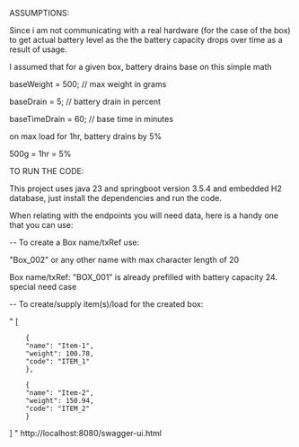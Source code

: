 

ASSUMPTIONS: 

Since i am not communicating with a real hardware (for the case 
of the box) to get actual battery level as the
the battery capacity drops over time as a result of usage.

I assumed that for a given box, battery drains base on this
simple math 

baseWeight = 500; // max weight in grams 

baseDrain = 5; // battery drain in percent

baseTimeDrain = 60; // base time in minutes

on max load for 1hr, battery drains by 5%

500g = 1hr = 5%

TO RUN THE CODE:

This project uses java 23 and springboot version 3.5.4
and embedded H2 database, just install the dependencies
and run the code.

When relating with the endpoints you will need data, here
is a handy one that you can use:

-- To create a Box name/txRef use: 

"Box_002" or any other name with max character length of 20

Box name/txRef: "BOX_001" is already prefilled with battery 
capacity 24. special need case

-- To create/supply item(s)/load for the created box:
   
 " [

        {
        "name": "Item-1",
        "weight": 100.78,
        "code": "ITEM_1"
        },

        {
        "name": "Item-2",
        "weight": 150.94,
        "code": "ITEM_2"
        }

   ] 
 "
   http://localhost:8080/swagger-ui.html


















